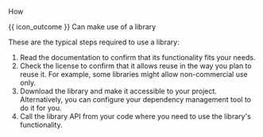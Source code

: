 <span id="title">How</span>

<span id="prereqs"></span>

<span id="outcomes">{{ icon_outcome }} Can make use of a library</span>

<div id="body">

These are the typical steps required to use a library:

1. Read the documentation to confirm that its functionality fits your needs.
2. Check the license to confirm that it allows reuse in the way you plan to reuse it. For example, some libraries might allow non-commercial use only.
3. Download the library and make it accessible to your project. Alternatively, you can configure your <tooltip content="e.g., _Gradle_ (for Java) and _Pipenv_ (for Python)">dependency management tool</tooltip> to do it for you.
4. Call the library API from your code where you need to use the library's functionality.

</div>

<div id="extras">
</div>